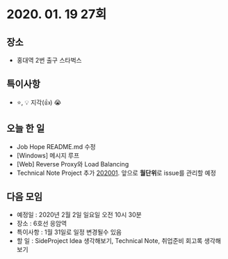 # 2020. 01. 19 27회

## 장소
- 홍대역 2번 출구 스타벅스

## 특이사항
- :star:, :bulb: 지각(:+1:) :sob:
 
## 오늘 한 일
- Job Hope README.md 수정
- [Windows] 메시지 루프
- [Web] Reverse Proxy와 Load Balancing
- Technical Note Project 추가 [202001](https://github.com/jobhope/TechnicalNote/projects/1). 앞으로 **월단위**로 issue를 관리할 예정
 
## 다음 모임 
- 예정일 : 2020년 2월 2일 일요일 오전 10시 30분
- 장소 : 6호선 응암역
- 특이사항 : 1월 31일로 일정 변경될수 있음
- 할 일 : SideProject Idea 생각해보기, Technical Note, 취업준비 회고록 생각해보기
